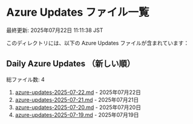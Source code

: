 # Azure Updates ファイル一覧

最終更新: 2025年07月22日 11:11:38 JST

このディレクトリには、以下の Azure Updates ファイルが含まれています：

## Daily Azure Updates （新しい順）

総ファイル数: 4

1. [azure-updates-2025-07-22.md](./azure-updates-2025-07-22.md) - 2025年07月22日
2. [azure-updates-2025-07-21.md](./azure-updates-2025-07-21.md) - 2025年07月21日
3. [azure-updates-2025-07-20.md](./azure-updates-2025-07-20.md) - 2025年07月20日
4. [azure-updates-2025-07-19.md](./azure-updates-2025-07-19.md) - 2025年07月19日
